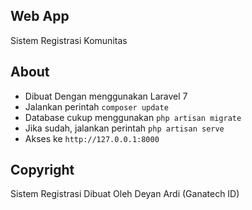 ## Web App

Sistem Registrasi Komunitas

## About

- Dibuat Dengan menggunakan Laravel 7 
- Jalankan perintah `composer update`
- Database cukup menggunakan `php artisan migrate`
- Jika sudah, jalankan perintah `php artisan serve`
- Akses ke `http://127.0.0.1:8000`

## Copyright

Sistem Registrasi Dibuat Oleh Deyan Ardi (Ganatech ID)